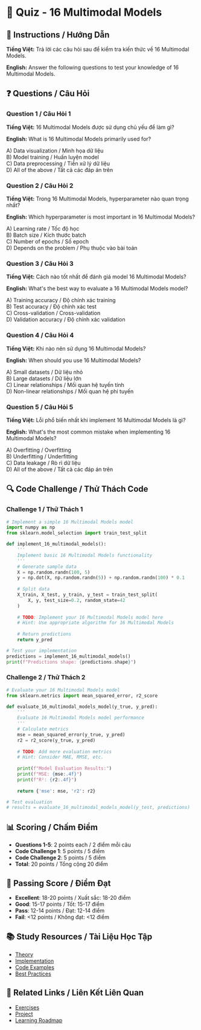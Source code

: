 # 🧠 Quiz - 16 Multimodal Models

## 📝 Instructions / Hướng Dẫn

**Tiếng Việt:** Trả lời các câu hỏi sau để kiểm tra kiến thức về 16 Multimodal Models.

**English:** Answer the following questions to test your knowledge of 16 Multimodal Models.

## ❓ Questions / Câu Hỏi

### Question 1 / Câu Hỏi 1
**Tiếng Việt:** 16 Multimodal Models được sử dụng chủ yếu để làm gì?

**English:** What is 16 Multimodal Models primarily used for?

A) Data visualization / Minh họa dữ liệu  
B) Model training / Huấn luyện model  
C) Data preprocessing / Tiền xử lý dữ liệu  
D) All of the above / Tất cả các đáp án trên

### Question 2 / Câu Hỏi 2
**Tiếng Việt:** Trong 16 Multimodal Models, hyperparameter nào quan trọng nhất?

**English:** Which hyperparameter is most important in 16 Multimodal Models?

A) Learning rate / Tốc độ học  
B) Batch size / Kích thước batch  
C) Number of epochs / Số epoch  
D) Depends on the problem / Phụ thuộc vào bài toán

### Question 3 / Câu Hỏi 3
**Tiếng Việt:** Cách nào tốt nhất để đánh giá model 16 Multimodal Models?

**English:** What's the best way to evaluate a 16 Multimodal Models model?

A) Training accuracy / Độ chính xác training  
B) Test accuracy / Độ chính xác test  
C) Cross-validation / Cross-validation  
D) Validation accuracy / Độ chính xác validation

### Question 4 / Câu Hỏi 4
**Tiếng Việt:** Khi nào nên sử dụng 16 Multimodal Models?

**English:** When should you use 16 Multimodal Models?

A) Small datasets / Dữ liệu nhỏ  
B) Large datasets / Dữ liệu lớn  
C) Linear relationships / Mối quan hệ tuyến tính  
D) Non-linear relationships / Mối quan hệ phi tuyến

### Question 5 / Câu Hỏi 5
**Tiếng Việt:** Lỗi phổ biến nhất khi implement 16 Multimodal Models là gì?

**English:** What's the most common mistake when implementing 16 Multimodal Models?

A) Overfitting / Overfitting  
B) Underfitting / Underfitting  
C) Data leakage / Rò rỉ dữ liệu  
D) All of the above / Tất cả các đáp án trên

## 🔍 Code Challenge / Thử Thách Code

### Challenge 1 / Thử Thách 1
```python
# Implement a simple 16 Multimodal Models model
import numpy as np
from sklearn.model_selection import train_test_split

def implement_16_multimodal_models():
    '''
    Implement basic 16 Multimodal Models functionality
    '''
    # Generate sample data
    X = np.random.randn(100, 5)
    y = np.dot(X, np.random.randn(5)) + np.random.randn(100) * 0.1
    
    # Split data
    X_train, X_test, y_train, y_test = train_test_split(
        X, y, test_size=0.2, random_state=42
    )
    
    # TODO: Implement your 16 Multimodal Models model here
    # Hint: Use appropriate algorithm for 16 Multimodal Models
    
    # Return predictions
    return y_pred

# Test your implementation
predictions = implement_16_multimodal_models()
print(f"Predictions shape: {predictions.shape}")
```

### Challenge 2 / Thử Thách 2
```python
# Evaluate your 16 Multimodal Models model
from sklearn.metrics import mean_squared_error, r2_score

def evaluate_16_multimodal_models_model(y_true, y_pred):
    '''
    Evaluate 16 Multimodal Models model performance
    '''
    # Calculate metrics
    mse = mean_squared_error(y_true, y_pred)
    r2 = r2_score(y_true, y_pred)
    
    # TODO: Add more evaluation metrics
    # Hint: Consider MAE, RMSE, etc.
    
    print(f"Model Evaluation Results:")
    print(f"MSE: {mse:.4f}")
    print(f"R²: {r2:.4f}")
    
    return {'mse': mse, 'r2': r2}

# Test evaluation
# results = evaluate_16_multimodal_models_model(y_test, predictions)
```

## 📊 Scoring / Chấm Điểm

- **Questions 1-5**: 2 points each / 2 điểm mỗi câu
- **Code Challenge 1**: 5 points / 5 điểm
- **Code Challenge 2**: 5 points / 5 điểm
- **Total**: 20 points / Tổng cộng 20 điểm

## 🎯 Passing Score / Điểm Đạt

- **Excellent**: 18-20 points / Xuất sắc: 18-20 điểm
- **Good**: 15-17 points / Tốt: 15-17 điểm  
- **Pass**: 12-14 points / Đạt: 12-14 điểm
- **Fail**: <12 points / Không đạt: <12 điểm

## 📚 Study Resources / Tài Liệu Học Tập

- [Theory](./THEORY_16_multimodal_models.md)
- [Implementation](./IMPLEMENTATION_16_multimodal_models.md)
- [Code Examples](./CODE_EXAMPLES_16_multimodal_models.md)
- [Best Practices](./BEST_PRACTICES_16_multimodal_models.md)

## 🔗 Related Links / Liên Kết Liên Quan

- [Exercises](./EXERCISES_16_multimodal_models.md)
- [Project](./PROJECT_16_multimodal_models.md)
- [Learning Roadmap](./LEARNING_ROADMAP_16_multimodal_models.md)
